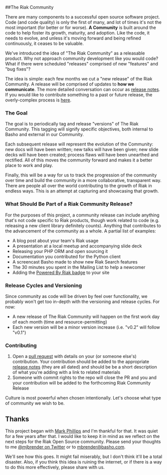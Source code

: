 ##The Riak Community


There are many components to a successful open source software project. Code (and code quality) is only the first of many, and lot of times it's not the most important (for better or for worse). **A Community** is built around the code to help foster its growth, maturity, and adoption. Like the code, it needs to evolve, and unless it's moving forward and being refined continuously, it ceases to be valuable. 

We've introduced the idea of "The Riak Community" as a releasable product. Why not approach community development like you would code? What if there were scheduled "releases" comprised of new "features" and "bug fixes"? 

The idea is simple: each few months we cut a "new release" of the Riak Community. A release will be comprised of updates to **how we communicate**. The more detailed conversation can occur as [release notes](https://github.com/basho-labs/the-riak-community/tree/master/release-notes). If you would like to contribute something to a past or future release, the overly-complex process is [here](#contributing).

### The Goal

The goal is to periodically tag and release "versions" of The Riak Community. This tagging will signify specific objectives, both internal to Basho and external in our Community. 

Each subsequent release will represent the evolution of the Community: new docs will have been written; new talks will have been given; new slide decks will have been created; process flaws will have been unearthed and rectified. All of this moves the community forward and makes it a better place to work and play.
 
Finally, this will be a way for us to track the progression of the community over time and build the community in a more collaborative, transparent way. There are people all over the world contributing to the growth of Riak in endless ways. This is an attempt at capturing and showcasing that growth.

### What Should Be Part of a Riak Community Release? 

For the purposes of this project, a community release can include anything that's not code specific to Riak products, though work related to code (e.g. releasing a new client library definitely counts).  Anything that contributes to the advancement of the community as a whole. A partial list of examples:

* A blog post about your team's Riak usage
* A presentation at a local meetup and accompanying slide deck
* Releasing your PHP ORM and open sourcing it 
* Documentation you contributed for the Python client 
* A screencast Basho made to show new Riak Search features
* The 30 minutes you spent in the Mailing List to help a newcomer
* Adding the [Powered By Riak badge](http://docs.basho.com/riak/1.0.0/references/appendices/community/We-Run-Riak-Badges/) to your site 

### Release Cycles and Versioning 

Since community as code will be driven by feel over functionality, we probably won't get too in-depth with the versioning and release cycles. For now:

* A new release of The Riak Community will happen on the first work day of each month (time and resource-permitting)
* Each new version will be a minor version increase (i.e. "v0.2" will follow "v0.1")

### Contributing

1. Open a [pull request](https://github.com/basho-labs/the-riak-community/pull/new/master) with details on your (or someone else's) contribution. Your contribution should be added to the appropriate [release notes](https://github.com/basho-labs/the-riak-community/tree/master/release-notes) (they are all dated) and should be be a short description of what you're adding with a link to related materials
2. Someone with commit rights to the repo will close the PR and you and your contribution will be added to the forthcoming Riak Community Release

Culture is most powerful when chosen intentionally. Let's choose what type of community we wish to be.

## Thanks
This project began with [Mark Phillips](https://twitter.com/pharkmillups) and I'm thankful for that. It was quiet for a few years after that. I would like to keep it in mind as we reflect on the next steps for the Riak Open Source community. Please send your thoughts to me [@mjbrender on Twitter](https://twitter.com/mjbrender) or to [mbrender@basho.com](mailto:mbrender@basho.com).

We'll see how this goes. It might fail miserably, but I don't think it'll be a total disaster. Also, if you think this idea is ruining the internet, or if there is a way to do this more effectively, please share with us.
